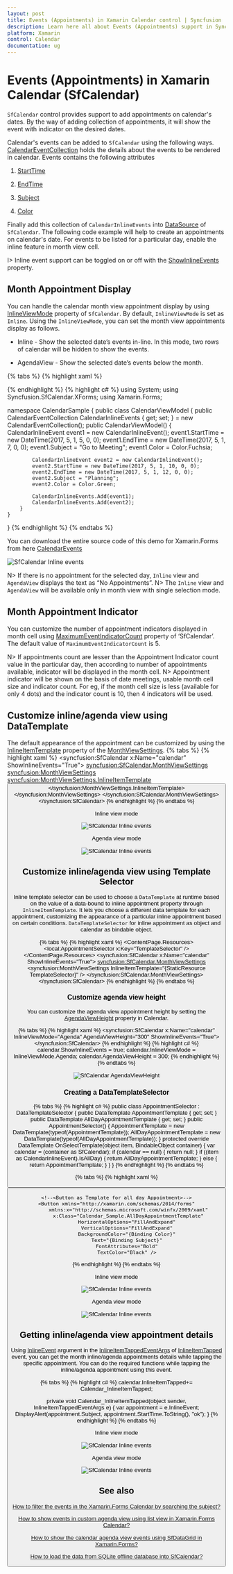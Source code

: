 ```yaml
---
layout: post
title: Events (Appointments) in Xamarin Calendar control | Syncfusion
description: Learn here all about Events (Appointments) support in Syncfusion Xamarin Calendar (SfCalendar) control and more.
platform: Xamarin
control: Calendar
documentation: ug
---
```


# Events (Appointments) in Xamarin Calendar (SfCalendar)

`SfCalendar` control provides support to add appointments on calendar's dates. By the way of adding collection of appointments, it will show the event with indicator on the desired dates.

Calendar's events can be added to `SfCalendar` using the following ways. [CalendarEventCollection](https://help.syncfusion.com/cr/xamarin/Syncfusion.SfCalendar.XForms.CalendarEventCollection.html) holds the details about the events to be rendered in calendar. Events contains the following attributes

1. [StartTime](https://help.syncfusion.com/cr/xamarin/Syncfusion.SfCalendar.XForms.CalendarInlineEvent.html#Syncfusion_SfCalendar_XForms_CalendarInlineEvent_StartTime)

2. [EndTime](https://help.syncfusion.com/cr/xamarin/Syncfusion.SfCalendar.XForms.CalendarInlineEvent.html#Syncfusion_SfCalendar_XForms_CalendarInlineEvent_EndTime)

3. [Subject](https://help.syncfusion.com/cr/xamarin/Syncfusion.SfCalendar.XForms.CalendarInlineEvent.html#Syncfusion_SfCalendar_XForms_CalendarInlineEvent_Subject)

4. [Color](https://help.syncfusion.com/cr/xamarin/Syncfusion.SfCalendar.XForms.CalendarInlineEvent.html#Syncfusion_SfCalendar_XForms_CalendarInlineEvent_Color)

Finally add this collection of `CalendarInlineEvents` into [DataSource](https://help.syncfusion.com/cr/xamarin/Syncfusion.SfCalendar.XForms.SfCalendar.html#Syncfusion_SfCalendar_XForms_SfCalendar_DataSource) of `SfCalendar`. The following code example will help to create an appointments on calendar's date. For events to be listed for a particular day, enable the inline feature in month view cell.

I> Inline event support can be toggled on or off with the [ShowInlineEvents](https://help.syncfusion.com/cr/xamarin/Syncfusion.SfCalendar.XForms.SfCalendar.html#Syncfusion_SfCalendar_XForms_SfCalendar_ShowInlineEvents) property.

## Month Appointment Display
 
You can handle the calendar month view appointment display by using [InlineViewMode](https://help.syncfusion.com/cr/xamarin/Syncfusion.SfCalendar.XForms.SfCalendar.html#Syncfusion_SfCalendar_XForms_SfCalendar_InlineViewMode) property of `SfCalendar`. By default, `InlineViewMode` is set as `Inline`. Using the `InlineViewMode`, you can set the month view appointments display as follows.
 
* Inline - Show the selected date’s events in-line. In this mode, two rows of calendar will be hidden to show the events.
 
* AgendaView - Show the selected date’s events below the month.

{% tabs %}
{% highlight xaml %} 
<?xml version="1.0" encoding="utf-8"?>
<ContentPage xmlns="http://xamarin.com/schemas/2014/forms" xmlns:x="http://schemas.microsoft.com/winfx/2009/xaml" xmlns:local="clr-namespace:CalendarSample" x:Class="CalendarSample.MainPage" xmlns:syncfusion="clr-namespace:Syncfusion.SfCalendar.XForms;assembly=Syncfusion.SfCalendar.XForms">
    <syncfusion:SfCalendar.BindingContext>
        <local:CalendarViewModel/>
    </syncfusion:SfCalendar.BindingContext>
    <syncfusion:SfCalendar x:Name="calendar" ViewMode="MonthView" ShowInlineEvents="True" InlineViewMode="Inline" MaximumEventIndicatorCount="1" DataSource="{Binding CalendarInlineEvents}">
    </syncfusion:SfCalendar>
</ContentPage>
{% endhighlight %}
{% highlight c# %}
using System;
using Syncfusion.SfCalendar.XForms;
using Xamarin.Forms;

namespace CalendarSample
{
    public class CalendarViewModel
    {
        public CalendarEventCollection CalendarInlineEvents { get; set; } = new CalendarEventCollection();
        public CalendarViewModel()
        {
            CalendarInlineEvent event1 = new CalendarInlineEvent();
            event1.StartTime = new DateTime(2017, 5, 1, 5, 0, 0);
            event1.EndTime = new DateTime(2017, 5, 1, 7, 0, 0);
            event1.Subject = "Go to Meeting";
            event1.Color = Color.Fuchsia;

            CalendarInlineEvent event2 = new CalendarInlineEvent();
            event2.StartTime = new DateTime(2017, 5, 1, 10, 0, 0);
            event2.EndTime = new DateTime(2017, 5, 1, 12, 0, 0);
            event2.Subject = "Planning";
            event2.Color = Color.Green;

            CalendarInlineEvents.Add(event1);
            CalendarInlineEvents.Add(event2);
        }
    }
}
{% endhighlight %}
{% endtabs %} 

You can download the entire source code of this demo for Xamarin.Forms from
here [CalendarEvents](https://github.com/SyncfusionExamples/creating-events-in-xamarin.forms-sfcalendar)

![SfCalendar Inline events](images/xamarin.forms-calendar-monthappintmentdisplay.png)


N> If there is no appointment for the selected day, `Inline` view and `AgendaView` displays the text as “No Appointments”.
N> The `Inline` view and `AgendaView` will be available only in month view with single selection mode.
 
## Month Appointment Indicator
 
You can customize the number of appointment indicators displayed in month cell using [MaximumEventIndicatorCount](https://help.syncfusion.com/cr/xamarin/Syncfusion.SfCalendar.XForms.SfCalendar.html#Syncfusion_SfCalendar_XForms_SfCalendar_MaximumEventIndicatorCount) property of ‘SfCalendar’. The default value of `MaximumEventIndicatorCount` is 5.

N> If appointments count are lesser than the Appointment Indicator count value in the particular day, then according to number of appointments available, indicator will be displayed in the month cell.
N> Appointment indicator will be shown on the basis of date meetings, usable month cell size and indicator count. For eg, if the month cell size is less (available for only 4 dots) and the indicator count is 10, then 4 indicators will be used.


## Customize inline/agenda view using DataTemplate

The default appearance of the appointment can be customized by using the [InlineItemTemplate](https://help.syncfusion.com/cr/xamarin/Syncfusion.SfCalendar.XForms.MonthViewSettings.html#Syncfusion_SfCalendar_XForms_MonthViewSettings_InlineItemTemplate) property of the [MonthViewSettings](https://help.syncfusion.com/cr/xamarin/Syncfusion.SfCalendar.XForms.MonthViewSettings.html).
{% tabs %}
{% highlight xaml %}
    <syncfusion:SfCalendar x:Name="calendar" ShowInlineEvents="True">
        <syncfusion:SfCalendar.MonthViewSettings>
            <syncfusion:MonthViewSettings>
                <syncfusion:MonthViewSettings.InlineItemTemplate>
                    <DataTemplate>
                        <Button BackgroundColor="Purple" Text="{Binding Subject}" TextColor="White" />
                    </DataTemplate>
                </syncfusion:MonthViewSettings.InlineItemTemplate>
            </syncfusion:MonthViewSettings>
        </syncfusion:SfCalendar.MonthViewSettings>
    </syncfusion:SfCalendar> 
{% endhighlight %}
{% endtabs %} 

Inline view mode

![SfCalendar Inline events](images/xamarin.forms-calendar-inlinedatatemplate.png)

Agenda view mode

![SfCalendar Inline events](images/xamarin.forms-calendar-agendadatatemplate.png)

## Customize inline/agenda view using Template Selector

Inline template selector can be used to choose a `DataTemplate` at runtime based on the value of a data-bound to inline appointment property through `InlineItemTemplate`. It lets you choose a different data template for each appointment, customizing the appearance of a particular inline appointment based on certain conditions. `DataTemplateSelector` for inline appointment as object and calendar as bindable object.

{% tabs %}
{% highlight xaml %}
    <ContentPage.Resources>
        <ResourceDictionary>
            <local:AppointmentSelector x:Key="TemplateSelector" />
        </ResourceDictionary>
    </ContentPage.Resources>
    <syncfusion:SfCalendar x:Name="calendar"  ShowInlineEvents="True">
        <syncfusion:SfCalendar.MonthViewSettings>
            <syncfusion:MonthViewSettings InlineItemTemplate="{StaticResource TemplateSelector}" />
        </syncfusion:SfCalendar.MonthViewSettings>
    </syncfusion:SfCalendar> 
{% endhighlight %}
{% endtabs %} 

### Customize agenda view height

You can customize the agenda view appointment height by setting the [AgendaViewHeight](https://help.syncfusion.com/cr/xamarin/Syncfusion.SfCalendar.XForms.SfCalendar.html#Syncfusion_SfCalendar_XForms_SfCalendar_AgendaViewHeight) property in Calendar.

{% tabs %}
{% highlight xaml %}
<syncfusion:SfCalendar x:Name="calendar" InlineViewMode="Agenda" AgendaViewHeight="300" ShowInlineEvents="True">
</syncfusion:SfCalendar>
{% endhighlight %}
{% highlight c# %}
calendar.ShowInlineEvents = true;
calendar.InlineViewMode = InlineViewMode.Agenda;
calendar.AgendaViewHeight = 300;
{% endhighlight %}
{% endtabs %} 

![SfCalendar AgendaViewHeight](images/AgendaViewHeight.png)

### Creating a DataTemplateSelector
{% tabs %}
{% highlight c# %}
    public class AppointmentSelector : DataTemplateSelector
    {
        public DataTemplate AppointmentTemplate { get; set; }
        public DataTemplate AllDayAppointmentTemplate { get; set; }
        public AppointmentSelector()
        {
            AppointmentTemplate = new DataTemplate(typeof(AppointmentTemplate));
            AllDayAppointmentTemplate = new DataTemplate(typeof(AllDayAppointmentTemplate));
        }
        protected override DataTemplate OnSelectTemplate(object item, BindableObject container)
        {
            var calendar = (container as SfCalendar);
            if (calendar == null)
            {
                return null;
            }
            if ((item as CalendarInlineEvent).IsAllDay)
            {
                return AllDayAppointmentTemplate;
            }
            else
            {
                return AppointmentTemplate;
            }
        }
    } 
{% endhighlight %}
{% endtabs %} 

{% tabs %}
{% highlight xaml %}
    <!--<Button as Template for inline Appointment>-->
    <Button xmlns="http://xamarin.com/schemas/2014/forms" 
            xmlns:x="http://schemas.microsoft.com/winfx/2009/xaml" 
            x:Class="Calendar_Sample.AppointmentTemplate" 
            HorizontalOptions="FillAndExpand"
            VerticalOptions="FillAndExpand" 
            BackgroundColor="{Binding Color}" 
            Text="{Binding Subject}" 
            FontAttributes="Bold" 
            TextColor="White" /> 
            
    <!--<Button as Template for all day Appointment>-->
    <Button xmlns="http://xamarin.com/schemas/2014/forms"
            xmlns:x="http://schemas.microsoft.com/winfx/2009/xaml"
            x:Class="Calendar_Sample.AllDayAppointmentTemplate"
            HorizontalOptions="FillAndExpand" 
            VerticalOptions="FillAndExpand" 
            BackgroundColor="{Binding Color}" 
            Text="{Binding Subject}" 
            FontAttributes="Bold" 
            TextColor="Black" /> 
{% endhighlight %}
{% endtabs %} 

Inline view mode

![SfCalendar Inline events](images/xamarin.forms-calendar-inlinetemplateselector.png)

Agenda view mode

![SfCalendar Inline events](images/xamarin.forms-calendar-agendatemplateselector.png)

## Getting inline/agenda view appointment details

Using  [InlineEvent](https://help.syncfusion.com/cr/xamarin/Syncfusion.SfCalendar.XForms.InlineItemTappedEventArgs.html#Syncfusion_SfCalendar_XForms_InlineItemTappedEventArgs_InlineEvent) argument in the [InlineItemTappedEventArgs](https://help.syncfusion.com/cr/xamarin/Syncfusion.SfCalendar.XForms.InlineItemTappedEventArgs.html) 
of [InlineItemTapped](https://help.syncfusion.com/cr/xamarin/Syncfusion.SfCalendar.XForms.SfCalendar.html)  event, you can get the month inline/agenda appointments details while tapping the specific appointment. You can do the required functions while tapping the inline/agenda appointment using this event.

{% tabs %}
{% highlight c# %}
calendar.InlineItemTapped+= Calendar_InlineItemTapped; 

private void Calendar_InlineItemTapped(object sender, InlineItemTappedEventArgs e)
    {
        var appointment = e.InlineEvent;
        DisplayAlert(appointment.Subject, appointment.StartTime.ToString(), "ok");
    } 
{% endhighlight %}
{% endtabs %}	

Inline view mode

![SfCalendar Inline events](images/xamarin.forms-calendar-inlineappointmentdetails.png)

Agenda view mode

![SfCalendar Inline events](images/xamarin.forms-calendar-agendaappointmentdetails.png)

## See also

[How to filter the events in the Xamarin.Forms Calendar by searching the subject?](https://support.syncfusion.com/kb/article/8926/how-to-filter-calendar-events-in-xamarinforms)

[How to show events in custom agenda view using list view in Xamarin.Forms Calendar?](https://support.syncfusion.com/kb/article/8912/how-to-show-events-in-custom-agenda-view-using-list-view-in-xamarin-forms-calendar)

[How to show the calendar agenda view events using SfDataGrid in Xamarin.Forms?](https://support.syncfusion.com/kb/article/8923/how-to-show-the-calendar-agenda-view-events-using-sfdatagrid-in-xamarin-forms)

[How to load the data from SQLite offline database into SfCalendar?](https://support.syncfusion.com/kb/article/8263/how-to-load-the-data-from-sqlite-offline-database-into-sfcalendar)
